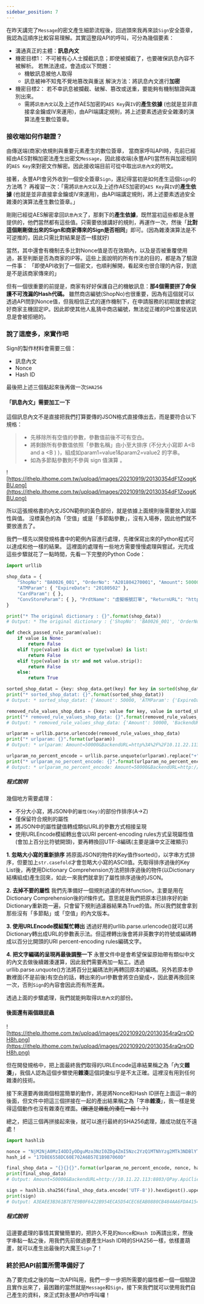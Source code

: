 ```yaml
---
sidebar_position: 7
---
```

在昨天講完了`Message`的密文產生細節流程後，回過頭來我再來談`Sign`安全簽章，我認為這順序比較容易理解。其實這整段API的呼叫，可分為幾個要素：
* 溝通真正的主體：**訊息內文**
* 機密目標1： 不可被有心人士攔截訊息；即使被攔截了，也要確保訊息內容不被解析。
  若無法達成，會造成以下問題：
    * 機敏訊息被他人取得
    * 訊息被神不知鬼不覺地篡改與重送
    解決方法：將訊息內文進行**加密**
* 機密目標2： 若不幸訊息被攔截、破解、篡改或送重，要能夠有機制驗證與識別出來。
    * 需將`訊息內文`以及上述作AES加密的`AES Key`與`IV`的**產生依據** (也就是並非直接拿金鑰或IV來運用)，由API端講定規則，將上述要素透過安全雜湊的演算法產生數位簽章。

### 接收端如何作驗證？
由傳送端(商家)依規則與重要元素產生的數位簽章，
當商家呼叫API時，先前已經經由AES對稱加密法產生出密文`Message`，因此接收端(永豐API)當然有與加密相同的`AES Key`來對密文作解密。因此接收端目前可從中取出`訊息內文`的明文。

接著，永豐API會另外收到一個安全簽章`Sign`，還記得當初是如何產生這個`Sign`的方法嗎？
再複習一次：「需將`訊息內文`以及上述作AES加密的`AES Key`與`IV`的**產生依據** (也就是並非直接拿金鑰或IV來運用)，由API端講定規則，將上述要素透過安全雜湊的演算法產生數位簽章。」

剛剛已經從AES解密拿回`訊息內文`了，那剩下的**產生依據**，既然當初這些都是永豐提供的，他們當然都有這些值。只需要依據講好的規則，再運作一次，然後「**比對這個剛剛做出來的Sign和商家傳來的Sign是否相同**」即可。(因為雜湊演算法是不可逆推的，因此只需比對結果是否一樣就好)

當然，其中還會有機制去多比對Nonce值是否在效期內，以及是否被重覆使用過，甚至判斷是否為商家的IP等。這些上面說明的所有作法的目的，都是為了驗證一件事：
「即使API收到了一個密文，也順利解開，看起來也很合理的內容，到底是不是該商家傳來的」

但有一個很重要的前提是，商家有好好保護自己的機敏訊息：**那4個需要拼了命保護不可洩漏的Hash代碼。**
雖然商店編號(ShopNo)也很重要，因為有這個就可以透過API問到Nonce值，但我相信正式的運作機制下，在申請服務的初期就會綁定好商家主機固定IP。因此即使其他人亂猜中商店編號，無法從正確的IP位置發送訊息是會被拒絕的。

### 說了這麼多，來實作吧
Sign的製作材料會需要三個：
* 訊息內文
* Nonce
* Hash ID

最後把上述三個黏起來後再做一次`SHA256`

#### 「訊息內文」需要加工一下
這個訊息內文不是直接把我們打算要傳的JSON格式直接傳出去，而是要符合以下規格：
> * 先移除所有空值的參數，參數值前後不可有空白。
> * 將剩餘所有參數值依照「參數名稱」由小至大排序 (不分大小寫即 A<B and a <B ) )，組成如param1=value1&param2=value2 的字串。
> * 如為多節點參數則不參與 sign 值演算 。

![https://ithelp.ithome.com.tw/upload/images/20210919/20130354dF1ZoqgKBU.png](https://ithelp.ithome.com.tw/upload/images/20210919/20130354dF1ZoqgKBU.png)

所以這張規格書的內文JSON範例的黃色部份，就是依據上面規則後需要放入的屬性與值。
沒標黃色的為「空值」或是「多節點參數」，沒有入場券，因此他們就不要放進去了。

我們一樣先以開發規格書中的範例內容進行處理，先確保寫出來的Python程式可以達成和他一樣的結果。
這裡面的處理有一些地方需要慢慢處理與嘗試，光完成這些步驟就花了一點時間，先看一下完整的Python Code：

```python
import urllib

shop_data = {
    "ShopNo": "BA0026_001", "OrderNo": "A201804270001", "Amount": 50000, "CurrencyID": "TWD", "PayType": "A",
    "ATMParam": { "ExpireDate": "20180502" },
    "CardParam": { },
    "ConvStoreParam": { }, "PrdtName": "虛擬帳號訂單", "ReturnURL": "http://10.11.22.113:8803/QPay.ApiClient/Store/Return", "BackendURL": "http://10.11.22.113:8803/QPay.ApiClient/AutoPush/PushSuccess"
}

print("* The original dictionary : {}".format(shop_data))
# Output: * The original dictionary : {'ShopNo': 'BA0026_001', 'OrderNo': 'A201804270001', 'Amount': 50000, 'CurrencyID': 'TWD', 'PayType': 'A', 'ATMParam': {'ExpireDate': '20180502'}, 'CardParam': {}, 'ConvStoreParam': {}, 'PrdtName': '虛擬帳號訂單', 'ReturnURL': 'http://10.11.22.113:8803/QPay.ApiClient/Store/Return', 'BackendURL': 'http://10.11.22.113:8803/QPay.ApiClient/AutoPush/PushSuccess'}

def check_passed_rule_param(value):
    if value is None:
        return False
    elif type(value) is dict or type(value) is list:
        return False
    elif type(value) is str and not value.strip():
        return False
    else:
        return True

sorted_shop_datat = {key: shop_data.get(key) for key in sorted(shop_data.keys(), key=str.casefold)}
print("* sorted_shop_datat: {}".format(sorted_shop_datat))
# Output: * sorted_shop_datat: {'Amount': 50000, 'ATMParam': {'ExpireDate': '20180502'}, 'BackendURL': 'http://10.11.22.113:8803/QPay.ApiClient/AutoPush/PushSuccess', 'CardParam': {}, 'ConvStoreParam': {}, 'CurrencyID': 'TWD', 'OrderNo': 'A201804270001', 'PayType': 'A', 'PrdtName': '虛擬帳號訂單', 'ReturnURL': 'http://10.11.22.113:8803/QPay.ApiClient/Store/Return', 'ShopNo': 'BA0026_001'}

removed_rule_values_shop_data = {key: value for key, value in sorted_shop_datat.items() if check_passed_rule_param(value)}
print("* removed_rule_values_shop_data: {}".format(removed_rule_values_shop_data))
# Output: * removed_rule_values_shop_data: {'Amount': 50000, 'BackendURL': 'http://10.11.22.113:8803/QPay.ApiClient/AutoPush/PushSuccess', 'CurrencyID': 'TWD', 'OrderNo': 'A201804270001', 'PayType': 'A', 'PrdtName': '虛擬帳號訂單', 'ReturnURL': 'http://10.11.22.113:8803/QPay.ApiClient/Store/Return', 'ShopNo': 'BA0026_001'}

urlparam = urllib.parse.urlencode(removed_rule_values_shop_data)
print("* urlparam: {}".format(urlparam))
# Output: * urlparam: Amount=50000&BackendURL=http%3A%2F%2F10.11.22.113%3A8803%2FQPay.ApiClient%2FAutoPush%2FPushSuccess&CurrencyID=TWD&OrderNo=A201804270001&PayType=A&PrdtName=%E8%99%9B%E6%93%AC%E5%B8%B3%E8%99%9F%E8%A8%82%E5%96%AE&ReturnURL=http%3A%2F%2F10.11.22.113%3A8803%2FQPay.ApiClient%2FStore%2FReturn&ShopNo=BA0026_001

urlparam_no_percent_encode = urllib.parse.unquote(urlparam).replace("+", " ")
print("* urlparam_no_percent_encode: {}".format(urlparam_no_percent_encode))
# Output: * urlparam_no_percent_encode: Amount=50000&BackendURL=http://10.11.22.113:8803/QPay.ApiClient/AutoPush/PushSuccess&CurrencyID=TWD&OrderNo=A201804270001&PayType=A&PrdtName=虛擬帳號訂單&ReturnURL=http://10.11.22.113:8803/QPay.ApiClient/Store/Return&ShopNo=BA0026_001

```

##### 程式說明
幾個地方需要處理：
* 不分大小寫，將JSON中的`屬性(Key)`的部份作排序(A->Z)
* 僅保留符合規則的屬性
* 將JSON中的屬性鍵值轉成類似URL的參數方式相接呈現
* 使用URLEncode模組轉出會以URI percent-encoding rules方式呈現屬性值(會加上百分比符號開頭)，要再轉換回UTF-8編碼(主要是讓中文正確顯示)

**1. 忽略大小寫的重新排序**
將原面JSON的物件的Key值作sorted()，以字串方式排序，但要加上`str.casefold`才會忽略大小寫的ASCII值。先取得排序過後的Key List後，再使用Dictionary Comprehension方法把排序過後的物件(以Dictionary結構組成)產生回來，如此一來我們就拿到了屬性排序過後的JSON。

**2. 去掉不要的屬性**
我們先準備好一個規則過濾的布林function，主要是用在Dictionary Comprehension後的if條件式。意思就是我們把原本已排序好的新Dictionary重新跑一遍，只會留下規則過濾器結果為True的值。所以我們就會拿到那些沒有「多節點」或「空值」的內文版本。

**3. 使用URLEncode模組幫忙轉出**
透過好用的urllib.parse.urlencode()就可以將Dictionary轉出成URL的參數表示法。但這裡轉出後會將非英數字的符號或編碼轉成以百分比開頭的URI percent-encoding rules編碼文字。

**4. 把文字編碼的呈現再最後調整一下**
永豐文件中是會希望保留原始帶有類似中文的內文去做後續雜湊運算，因此我們需要再加一點工。透過urllib.parse.unquote()方法將百分比編碼法則再轉回原本的編碼。另外若原本參數裡面(不是前後)有空白的話，轉出來的url參數會將空白變成`+`，因此要再換回來一次，否則`Sign`的內容會因此而有所差異。

透過上面的步驟處理，我們就能夠取得`訊息內文`的部份。

#### 後面還有兩個跟屁蟲

![https://ithelp.ithome.com.tw/upload/images/20210920/20130354raQrsODH8h.png](https://ithelp.ithome.com.tw/upload/images/20210920/20130354raQrsODH8h.png)

但在開發規格中，把上面最終我們取得的URLEncode這串結果稱之為「內文**雜湊**」，我個人認為這個步驟使用**雜湊**這個詞彙似乎是不太正確。這裡沒有用到任何雜湊的技術。

接下來還要再做兩個相當簡單的動作，將是將Nonce和Hash ID拼在上面這一串的後面，但文件中把這三個拼接在一起的產出結果稱之為「字串**雜湊**」，我一樣是覺得這個動作也沒有雜湊在裡面。~~(難道是雜亂的湊在一起！？)~~

總之，把這三個再拼接起來後，就可以進行最終的SHA256處理，離成功就在不遠處！

```python
import hashlib

nonce = "NjM2NjA0MzI4ODIyODguMzo3NzI0ZDg4ZmI5Nzc2YzQ1MTNhYzg2MTk3NDBlYTRhNGU0N2IxM2Q2M2JkMTIwOGU5YzZhMGFmNGY5MjA5YzVm"
hash_id = "17D8E6558DC60E702A6B57E1B9B7060D"

final_shop_data = "{}{}{}".format(urlparam_no_percent_encode, nonce, hash_id)
print(final_shop_data)
# Output: Amount=50000&BackendURL=http://10.11.22.113:8803/QPay.ApiClient/AutoPush/PushSuccess&CurrencyID=TWD&OrderNo=A201804270001&PayType=A&PrdtName=虛擬帳號訂單&ReturnURL=http://10.11.22.113:8803/QPay.ApiClient/Store/Return&ShopNo=BA0026_001NjM2NjA0MzI4ODIyODguMzo3NzI0ZDg4ZmI5Nzc2YzQ1MTNhYzg2MTk3NDBlYTRhNGU0N2IxM2Q2M2JkMTIwOGU5YzZhMGFmNGY5MjA5YzVm17D8E6558DC60E702A6B57E1B9B7060D

sign = hashlib.sha256(final_shop_data.encode('UTF-8')).hexdigest().upper()
print(sign)
# Output: A3EAEE3B361B7E7E9B0F6422B954ECA5D54CEC6EAB0880CB484AA6FDA4154331
```

##### 程式說明
這邊要處理的事情其實蠻簡單的，把許久不見的`Nonce`和`Hash ID`再請出來，然後字串黏一黏之後，用我們先前做過要產生Hash ID時的SHA256一樣，依樣畫葫蘆，就可以產生出最後的大魔王`Sign`了！

### 終於把API前置所需準備好了
為了要完成之後的每一次API叫用，我們一步一步把所需要的屬性都一個一個驗證且實作出來了，最困難的當然就是`Message`和`Sign`，接下來我們就可以使用我們自己產生的資料，來正式對永豐API作呼叫囉！
	